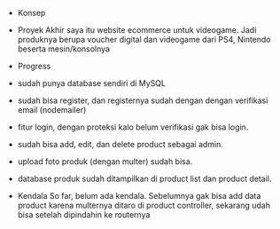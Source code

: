 - Konsep
- Proyek Akhir saya itu website ecommerce untuk videogame. Jadi produknya berupa voucher digital dan videogame dari PS4, Nintendo beserta mesin/konsolnya

- Progress

- sudah punya database sendiri di MySQL
- sudah bisa register, dan registernya sudah dengan dengan verifikasi email (nodemailer)
- fitur login, dengan proteksi kalo belum verifikasi gak bisa login.
- sudah bisa add, edit, dan delete product sebagai admin.
- upload foto produk (dengan multer) sudah bisa.
- database produk sudah ditampilkan di product list dan product detail.

- Kendala 
So far, belum ada kendala. Sebelumnya gak bisa add data product karena multernya ditaro di product controller, sekarang udah bisa setelah dipindahin ke routernya